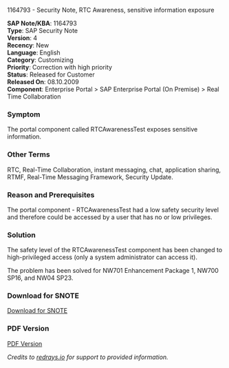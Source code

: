 1164793 - Security Note, RTC Awareness, sensitive information exposure

**SAP Note/KBA**: 1164793  
**Type**: SAP Security Note  
**Version**: 4  
**Recency**: New  
**Language**: English  
**Category**: Customizing  
**Priority**: Correction with high priority  
**Status**: Released for Customer  
**Released On**: 08.10.2009  
**Component**: Enterprise Portal > SAP Enterprise Portal (On Premise) > Real Time Collaboration  

### Symptom

The portal component called RTCAwarenessTest exposes sensitive information.

### Other Terms

RTC, Real-Time Collaboration, instant messaging, chat, application sharing, RTMF, Real-Time Messaging Framework, Security Update.

### Reason and Prerequisites

The portal component - RTCAwarenessTest had a low safety security level and therefore could be accessed by a user that has no or low privileges.

### Solution

The safety level of the RTCAwarenessTest component has been changed to high-privileged access (only a system administrator can access it).

The problem has been solved for NW701 Enhancement Package 1, NW700 SP16, and NW04 SP23.

### Download for SNOTE

[Download for SNOTE](https://notesdownloads.sap.com/note/0040000016507532017)

### PDF Version

[PDF Version](https://userapps.support.sap.com/sap/support/sfm/notes/print/0001164793?language=en-US&token=2F039FC9CC24FF629E28196EDAA6CBB6)

*Credits to [redrays.io](https://redrays.io) for support to provided information.*